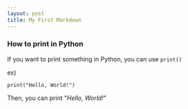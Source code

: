 ```yaml
---
layout: post
title: My First Markdown
---
```


### How to print in Python

If you want to print something in Python,
you can use `print()`

ex)
```
print("Hello, World!")
```

Then, you can print "*Hello, World!*" 
